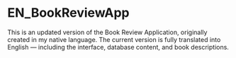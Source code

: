 # EN_BookReviewApp
This is an updated version of the Book Review Application, originally created in my native language.   The current version is fully translated into English — including the interface, database content, and book descriptions.  

